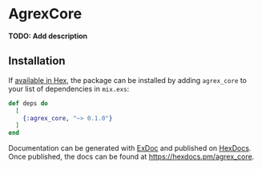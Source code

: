 # AgrexCore

**TODO: Add description**

## Installation

If [available in Hex](https://hex.pm/docs/publish), the package can be installed
by adding `agrex_core` to your list of dependencies in `mix.exs`:

```elixir
def deps do
  [
    {:agrex_core, "~> 0.1.0"}
  ]
end
```

Documentation can be generated with [ExDoc](https://github.com/elixir-lang/ex_doc)
and published on [HexDocs](https://hexdocs.pm). Once published, the docs can
be found at <https://hexdocs.pm/agrex_core>.

